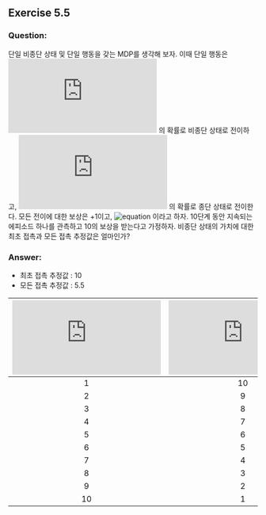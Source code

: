 ## Exercise 5.5

### Question:

단일 비종단 상태 및 단일 행동을 갖는 MDP를 생각해 보자. 이때 단일 행동은 ![equation](https://latex.codecogs.com/svg.latex?p) 의 확률로 비종단 상태로 전이하고, ![equation](https://latex.codecogs.com/svg.latex?1-p) 의 확률로 종단 상태로 전이한다. 모든 전이에 대한 보상은 +1이고, ![equation](https://latex.codecogs.com/svg.latex?\gamma=1) 이라고 하자. 10단계 동안 지속되는 에피소드 하나를 관측하고 10의 보상을 받는다고 가정하자. 비종단 상태의 가치에 대한 최초 접촉과 모든 접촉 추정값은 얼마인가?

### Answer:

- 최초 접촉 추정값 : 10
- 모든 접촉 추정값 : 5.5

| ![equation](https://latex.codecogs.com/svg.latex?t) | ![equation](https://latex.codecogs.com/svg.latex?R_t) |
|:-:|:-:|
| 1 | 10 |
| 2 | 9 |
| 3 | 8 |
| 4 | 7 |
| 5 | 6 |
| 6 | 5 |
| 7 | 4 |
| 8 | 3 |
| 9 | 2 |
| 10 | 1 |
